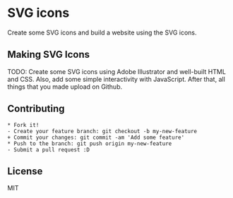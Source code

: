 # SVG icons
Create some SVG icons and build a website using the SVG icons.

## Making SVG Icons
TODO: Create some SVG icons using Adobe Illustrator and well-built HTML and CSS. Also, add some simple interactivity with JavaScript. After that, all things that you made upload on Github.

## Contributing

    * Fork it!
    - Create your feature branch: git checkout -b my-new-feature
    + Commit your changes: git commit -am 'Add some feature'
    * Push to the branch: git push origin my-new-feature
    - Submit a pull request :D

## License
MIT
